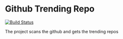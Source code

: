 # Github Trending Repo

[![Build Status](https://travis-ci.org/sks/github-trending.svg?branch=master)](https://travis-ci.org/sks/github-trending)

The project scans the github and gets the trending repos

